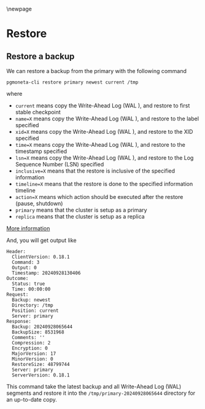 \newpage

# Restore

## Restore a backup

We can restore a backup from the primary with the following command

```
pgmoneta-cli restore primary newest current /tmp
```

where

* `current` means copy the Write-Ahead Log (WAL ), and restore to first stable checkpoint
* `name=X` means copy the Write-Ahead Log (WAL ), and restore to the label specified
* `xid=X` means copy the Write-Ahead Log (WAL ), and restore to the XID specified
* `time=X` means copy the Write-Ahead Log (WAL ), and restore to the timestamp specified
* `lsn=X` means copy the Write-Ahead Log (WAL ), and restore to the Log Sequence Number (LSN) specified
* `inclusive=X` means that the restore is inclusive of the specified information
* `timeline=X` means that the restore is done to the specified information timeline
* `action=X` means which action should be executed after the restore (pause, shutdown)
* `primary` means that the cluster is setup as a primary
* `replica` means that the cluster is setup as a replica

[More information](https://www.postgresql.org/docs/current/runtime-config-wal.html#RUNTIME-CONFIG-WAL-RECOVERY-TARGET)

And, you will get output like

```
Header:
  ClientVersion: 0.18.1
  Command: 3
  Output: 0
  Timestamp: 20240928130406
Outcome:
  Status: true
  Time: 00:00:00
Request:
  Backup: newest
  Directory: /tmp
  Position: current
  Server: primary
Response:
  Backup: 20240928065644
  BackupSize: 8531968
  Comments: ''
  Compression: 2
  Encryption: 0
  MajorVersion: 17
  MinorVersion: 0
  RestoreSize: 48799744
  Server: primary
  ServerVersion: 0.18.1
```


This command take the latest backup and all Write-Ahead Log (WAL) segments and restore it into the `/tmp/primary-20240928065644` directory for an up-to-date copy.
